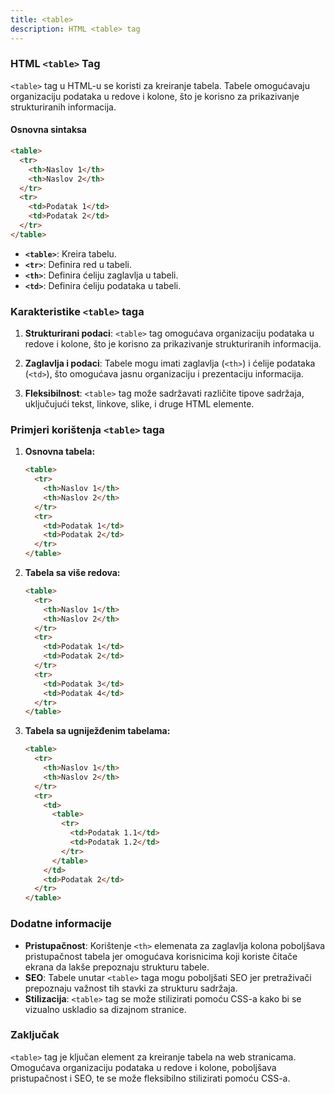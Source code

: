 ```yaml
---
title: <table>
description: HTML <table> tag
---
```


### HTML `<table>` Tag

`<table>` tag u HTML-u se koristi za kreiranje tabela. Tabele omogućavaju organizaciju podataka u redove i kolone, što je korisno za prikazivanje strukturiranih informacija.

#### Osnovna sintaksa

```html
<table>
  <tr>
    <th>Naslov 1</th>
    <th>Naslov 2</th>
  </tr>
  <tr>
    <td>Podatak 1</td>
    <td>Podatak 2</td>
  </tr>
</table>
```

- **`<table>`**: Kreira tabelu.
- **`<tr>`**: Definira red u tabeli.
- **`<th>`**: Definira ćeliju zaglavlja u tabeli.
- **`<td>`**: Definira ćeliju podataka u tabeli.

### Karakteristike `<table>` taga

1. **Strukturirani podaci**:
   `<table>` tag omogućava organizaciju podataka u redove i kolone, što je korisno za prikazivanje strukturiranih informacija.

2. **Zaglavlja i podaci**:
   Tabele mogu imati zaglavlja (`<th>`) i ćelije podataka (`<td>`), što omogućava jasnu organizaciju i prezentaciju informacija.

3. **Fleksibilnost**:
   `<table>` tag može sadržavati različite tipove sadržaja, uključujući tekst, linkove, slike, i druge HTML elemente.

### Primjeri korištenja `<table>` taga

1. **Osnovna tabela:**

   ```html
   <table>
     <tr>
       <th>Naslov 1</th>
       <th>Naslov 2</th>
     </tr>
     <tr>
       <td>Podatak 1</td>
       <td>Podatak 2</td>
     </tr>
   </table>
   ```

2. **Tabela sa više redova:**

   ```html
   <table>
     <tr>
       <th>Naslov 1</th>
       <th>Naslov 2</th>
     </tr>
     <tr>
       <td>Podatak 1</td>
       <td>Podatak 2</td>
     </tr>
     <tr>
       <td>Podatak 3</td>
       <td>Podatak 4</td>
     </tr>
   </table>
   ```

3. **Tabela sa ugniježđenim tabelama:**
   ```html
   <table>
     <tr>
       <th>Naslov 1</th>
       <th>Naslov 2</th>
     </tr>
     <tr>
       <td>
         <table>
           <tr>
             <td>Podatak 1.1</td>
             <td>Podatak 1.2</td>
           </tr>
         </table>
       </td>
       <td>Podatak 2</td>
     </tr>
   </table>
   ```

### Dodatne informacije

- **Pristupačnost**: Korištenje `<th>` elemenata za zaglavlja kolona poboljšava pristupačnost tabela jer omogućava korisnicima koji koriste čitače ekrana da lakše prepoznaju strukturu tabele.
- **SEO**: Tabele unutar `<table>` taga mogu poboljšati SEO jer pretraživači prepoznaju važnost tih stavki za strukturu sadržaja.
- **Stilizacija**: `<table>` tag se može stilizirati pomoću CSS-a kako bi se vizualno uskladio sa dizajnom stranice.

### Zaključak

`<table>` tag je ključan element za kreiranje tabela na web stranicama. Omogućava organizaciju podataka u redove i kolone, poboljšava pristupačnost i SEO, te se može fleksibilno stilizirati pomoću CSS-a.
